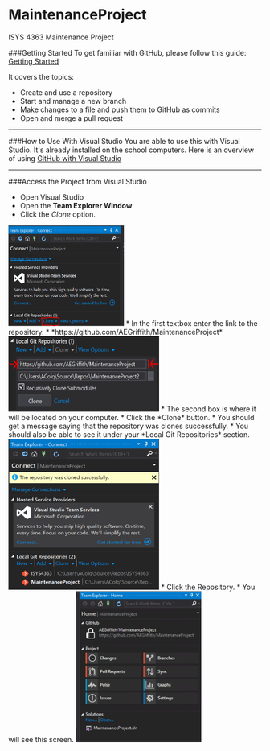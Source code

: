 # MaintenanceProject
ISYS 4363 Maintenance Project

###Getting Started
To get familiar with GitHub, please follow this guide:
[Getting Started](https://guides.github.com/activities/hello-world/) 

It covers the topics:
* Create and use a repository
* Start and manage a new branch
* Make changes to a file and push them to GitHub as commits
* Open and merge a pull request

---
###How to Use With Visual Studio
You are able to use this with Visual Studio. It's already installed on the school computers. Here is an overview of using 
[GitHub with Visual Studio](https://visualstudio.github.com/)

---
###Access the Project from Visual Studio
* Open Visual Studio
* Open the **Team Explorer Window**
* Click the *Clone* option.

<img src="Clone.PNG" width="230" height="200" />
* In the first textbox enter the link to the repository. 
* *https://github.com/AEGriffith/MaintenanceProject*

<img src="LinkToRep.PNG" width="300" height="150" />
* The second box is where it will be located on your computer. 
* Click the *Clone* button. 
* You should get a message saying that the repository was clones successfully.
* You should also be able to see it under your *Local Git Repositories* section.

<img src="SuccessfulLink.PNG" width="300" height="300" />
* Click the Repository.
* You will see this screen.

<img src="OpenScreen.PNG" width="250" height="300" />
